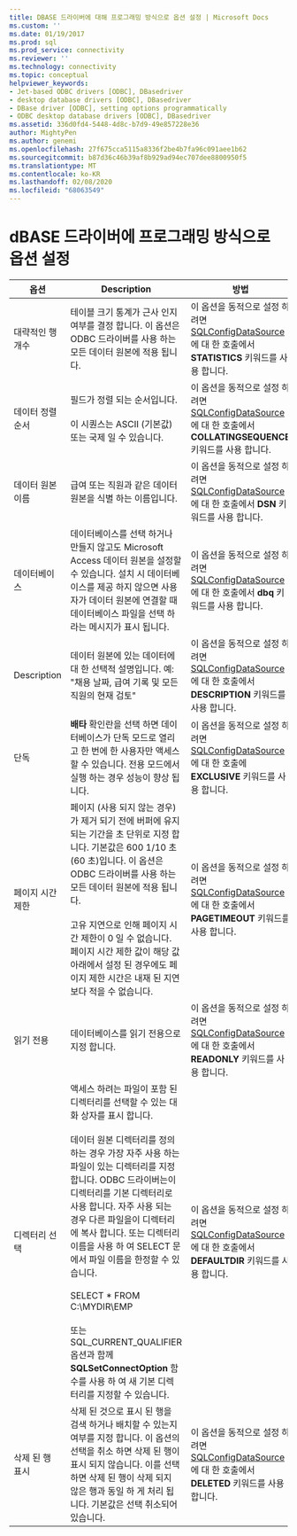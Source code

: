 ```yaml
---
title: DBASE 드라이버에 대해 프로그래밍 방식으로 옵션 설정 | Microsoft Docs
ms.custom: ''
ms.date: 01/19/2017
ms.prod: sql
ms.prod_service: connectivity
ms.reviewer: ''
ms.technology: connectivity
ms.topic: conceptual
helpviewer_keywords:
- Jet-based ODBC drivers [ODBC], DBasedriver
- desktop database drivers [ODBC], DBasedriver
- DBase driver [ODBC], setting options programmatically
- ODBC desktop database drivers [ODBC], DBasedriver
ms.assetid: 336d0fd4-5448-4d8c-b7d9-49e857228e36
author: MightyPen
ms.author: genemi
ms.openlocfilehash: 27f675cca5115a8336f2be4b7fa96c091aee1b62
ms.sourcegitcommit: b87d36c46b39af8b929ad94ec707dee8800950f5
ms.translationtype: MT
ms.contentlocale: ko-KR
ms.lasthandoff: 02/08/2020
ms.locfileid: "68063549"
---
```

# <a name="setting-options-programmatically-for-the-dbase-driver"></a>dBASE 드라이버에 프로그래밍 방식으로 옵션 설정

|옵션|Description|방법|  
|------------|-----------------|------------|  
|대략적인 행 개수|테이블 크기 통계가 근사 인지 여부를 결정 합니다. 이 옵션은 ODBC 드라이버를 사용 하는 모든 데이터 원본에 적용 됩니다.|이 옵션을 동적으로 설정 하려면 [SQLConfigDataSource](../../odbc/microsoft/sqlconfigdatasource-dbase-driver.md)에 대 한 호출에서 **STATISTICS** 키워드를 사용 합니다.|  
|데이터 정렬 순서|필드가 정렬 되는 순서입니다.<br /><br /> 이 시퀀스는 ASCII (기본값) 또는 국제 일 수 있습니다.|이 옵션을 동적으로 설정 하려면 [SQLConfigDataSource](../../odbc/microsoft/sqlconfigdatasource-dbase-driver.md)에 대 한 호출에서 **COLLATINGSEQUENCE** 키워드를 사용 합니다.|  
|데이터 원본 이름|급여 또는 직원과 같은 데이터 원본을 식별 하는 이름입니다.|이 옵션을 동적으로 설정 하려면 [SQLConfigDataSource](../../odbc/microsoft/sqlconfigdatasource-dbase-driver.md)에 대 한 호출에서 **DSN** 키워드를 사용 합니다.|  
|데이터베이스|데이터베이스를 선택 하거나 만들지 않고도 Microsoft Access 데이터 원본을 설정할 수 있습니다. 설치 시 데이터베이스를 제공 하지 않으면 사용자가 데이터 원본에 연결할 때 데이터베이스 파일을 선택 하 라는 메시지가 표시 됩니다.|이 옵션을 동적으로 설정 하려면 [SQLConfigDataSource](../../odbc/microsoft/sqlconfigdatasource-dbase-driver.md)에 대 한 호출에서 **dbq** 키워드를 사용 합니다.|  
|Description|데이터 원본에 있는 데이터에 대 한 선택적 설명입니다. 예: "채용 날짜, 급여 기록 및 모든 직원의 현재 검토"|이 옵션을 동적으로 설정 하려면 [SQLConfigDataSource](../../odbc/microsoft/sqlconfigdatasource-dbase-driver.md)에 대 한 호출에서 **DESCRIPTION** 키워드를 사용 합니다.|  
|단독|**배타** 확인란을 선택 하면 데이터베이스가 단독 모드로 열리고 한 번에 한 사용자만 액세스할 수 있습니다. 전용 모드에서 실행 하는 경우 성능이 향상 됩니다.|이 옵션을 동적으로 설정 하려면 [SQLConfigDataSource](../../odbc/microsoft/sqlconfigdatasource-dbase-driver.md)에 대 한 호출에 **EXCLUSIVE** 키워드를 사용 합니다.|  
|페이지 시간 제한|페이지 (사용 되지 않는 경우)가 제거 되기 전에 버퍼에 유지 되는 기간을 초 단위로 지정 합니다. 기본값은 600 1/10 초 (60 초)입니다. 이 옵션은 ODBC 드라이버를 사용 하는 모든 데이터 원본에 적용 됩니다.<br /><br /> 고유 지연으로 인해 페이지 시간 제한이 0 일 수 없습니다. 페이지 시간 제한 값이 해당 값 아래에서 설정 된 경우에도 페이지 제한 시간은 내재 된 지연 보다 적을 수 없습니다.|이 옵션을 동적으로 설정 하려면 [SQLConfigDataSource](../../odbc/microsoft/sqlconfigdatasource-dbase-driver.md)에 대 한 호출에서 **PAGETIMEOUT** 키워드를 사용 합니다.|  
|읽기 전용|데이터베이스를 읽기 전용으로 지정 합니다.|이 옵션을 동적으로 설정 하려면 [SQLConfigDataSource](../../odbc/microsoft/sqlconfigdatasource-dbase-driver.md)에 대 한 호출에서 **READONLY** 키워드를 사용 합니다.|  
|디렉터리 선택|액세스 하려는 파일이 포함 된 디렉터리를 선택할 수 있는 대화 상자를 표시 합니다.<br /><br /> 데이터 원본 디렉터리를 정의 하는 경우 가장 자주 사용 하는 파일이 있는 디렉터리를 지정 합니다. ODBC 드라이버는이 디렉터리를 기본 디렉터리로 사용 합니다. 자주 사용 되는 경우 다른 파일을이 디렉터리에 복사 합니다. 또는 디렉터리 이름을 사용 하 여 SELECT 문에서 파일 이름을 한정할 수 있습니다.<br /><br /> SELECT \* FROM C:\MYDIR\EMP<br /><br /> 또는 SQL_CURRENT_QUALIFIER 옵션과 함께 **SQLSetConnectOption** 함수를 사용 하 여 새 기본 디렉터리를 지정할 수 있습니다.|이 옵션을 동적으로 설정 하려면 [SQLConfigDataSource](../../odbc/microsoft/sqlconfigdatasource-dbase-driver.md)에 대 한 호출에서 **DEFAULTDIR** 키워드를 사용 합니다.|  
|삭제 된 행 표시|삭제 된 것으로 표시 된 행을 검색 하거나 배치할 수 있는지 여부를 지정 합니다. 이 옵션의 선택을 취소 하면 삭제 된 행이 표시 되지 않습니다. 이를 선택 하면 삭제 된 행이 삭제 되지 않은 행과 동일 하 게 처리 됩니다. 기본값은 선택 취소되어 있습니다.|이 옵션을 동적으로 설정 하려면 [SQLConfigDataSource](../../odbc/microsoft/sqlconfigdatasource-dbase-driver.md)에 대 한 호출에서 **DELETED** 키워드를 사용 합니다.|
